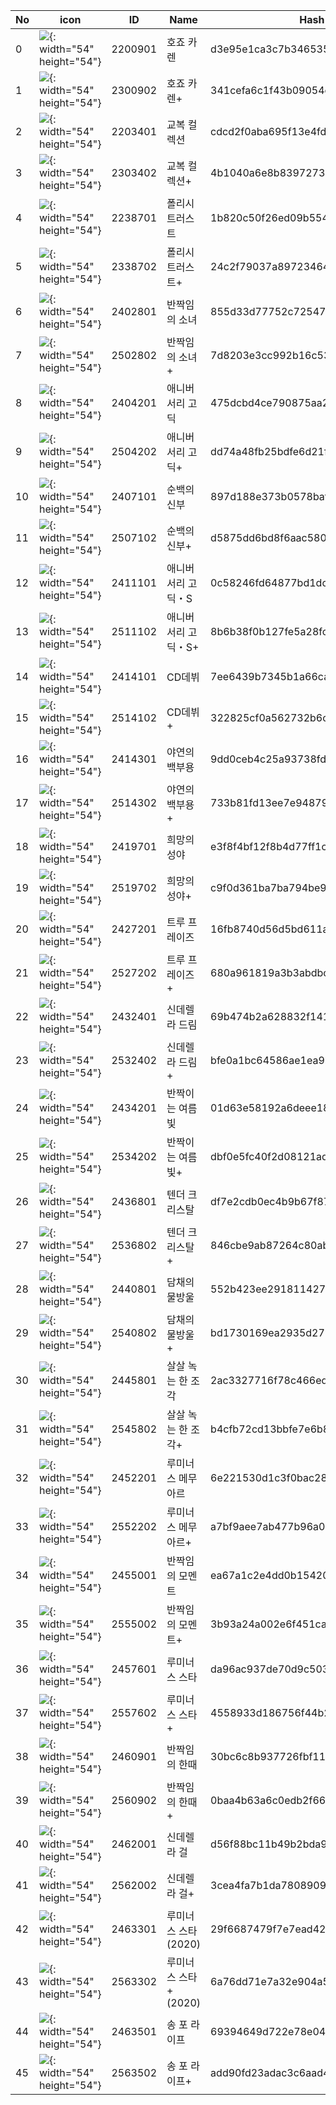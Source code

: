 | No | icon | ID | Name | Hash |
| -- | -- | -- | --| -- |
| 0 | ![](img/card/xs/d3e95e1ca3c7b346535ad23e8619ec7e.jpg){: width="54" height="54"} | 2200901 | 호죠 카렌 | d3e95e1ca3c7b346535ad23e8619ec7e |
| 1 | ![](img/card/xs/341cefa6c1f43b09054cabc7f0b0c93b.jpg){: width="54" height="54"} | 2300902 | 호죠 카렌+ | 341cefa6c1f43b09054cabc7f0b0c93b |
| 2 | ![](img/card/xs/cdcd2f0aba695f13e4fd8c1fe7eeacfd.jpg){: width="54" height="54"} | 2203401 | 교복 컬렉션 | cdcd2f0aba695f13e4fd8c1fe7eeacfd |
| 3 | ![](img/card/xs/4b1040a6e8b8397273697cf5c3201554.jpg){: width="54" height="54"} | 2303402 | 교복 컬렉션+ | 4b1040a6e8b8397273697cf5c3201554 |
| 4 | ![](img/card/xs/1b820c50f26ed09b5544e48c22bdfb7a.jpg){: width="54" height="54"} | 2238701 | 폴리시 트러스트 | 1b820c50f26ed09b5544e48c22bdfb7a |
| 5 | ![](img/card/xs/24c2f79037a89723464696780f9208a2.jpg){: width="54" height="54"} | 2338702 | 폴리시 트러스트+ | 24c2f79037a89723464696780f9208a2 |
| 6 | ![](img/card/xs/855d33d77752c725474da494a0e9e239.jpg){: width="54" height="54"} | 2402801 | 반짝임의 소녀 | 855d33d77752c725474da494a0e9e239 |
| 7 | ![](img/card/xs/7d8203e3cc992b16c5308358601375ea.jpg){: width="54" height="54"} | 2502802 | 반짝임의 소녀+ | 7d8203e3cc992b16c5308358601375ea |
| 8 | ![](img/card/xs/475dcbd4ce790875aa25b1580d0ba63a.jpg){: width="54" height="54"} | 2404201 | 애니버서리 고딕 | 475dcbd4ce790875aa25b1580d0ba63a |
| 9 | ![](img/card/xs/dd74a48fb25bdfe6d21f2a9efc24962f.jpg){: width="54" height="54"} | 2504202 | 애니버서리 고딕+ | dd74a48fb25bdfe6d21f2a9efc24962f |
| 10 | ![](img/card/xs/897d188e373b0578baf1aeae8632ae2b.jpg){: width="54" height="54"} | 2407101 | 순백의 신부 | 897d188e373b0578baf1aeae8632ae2b |
| 11 | ![](img/card/xs/d5875dd6bd8f6aac5806e34d8528cd9f.jpg){: width="54" height="54"} | 2507102 | 순백의 신부+ | d5875dd6bd8f6aac5806e34d8528cd9f |
| 12 | ![](img/card/xs/0c58246fd64877bd1dce7795bcabf67a.jpg){: width="54" height="54"} | 2411101 | 애니버서리 고딕・S | 0c58246fd64877bd1dce7795bcabf67a |
| 13 | ![](img/card/xs/8b6b38f0b127fe5a28fca3a8f7956f5c.jpg){: width="54" height="54"} | 2511102 | 애니버서리 고딕・S+ | 8b6b38f0b127fe5a28fca3a8f7956f5c |
| 14 | ![](img/card/xs/7ee6439b7345b1a66cafe6a16b5bdc0e.jpg){: width="54" height="54"} | 2414101 | CD데뷔 | 7ee6439b7345b1a66cafe6a16b5bdc0e |
| 15 | ![](img/card/xs/322825cf0a562732b6c7b4dad80044c1.jpg){: width="54" height="54"} | 2514102 | CD데뷔+ | 322825cf0a562732b6c7b4dad80044c1 |
| 16 | ![](img/card/xs/9dd0ceb4c25a93738fd68e7abe04ed50.jpg){: width="54" height="54"} | 2414301 | 야연의 백부용 | 9dd0ceb4c25a93738fd68e7abe04ed50 |
| 17 | ![](img/card/xs/733b81fd13ee7e9487977db31dae2e81.jpg){: width="54" height="54"} | 2514302 | 야연의 백부용+ | 733b81fd13ee7e9487977db31dae2e81 |
| 18 | ![](img/card/xs/e3f8f4bf12f8b4d77ff1cec13f3d1cc6.jpg){: width="54" height="54"} | 2419701 | 희망의 성야 | e3f8f4bf12f8b4d77ff1cec13f3d1cc6 |
| 19 | ![](img/card/xs/c9f0d361ba7ba794be9a0870b20dfa93.jpg){: width="54" height="54"} | 2519702 | 희망의 성야+ | c9f0d361ba7ba794be9a0870b20dfa93 |
| 20 | ![](img/card/xs/16fb8740d56d5bd611a39d3b34f68dc1.jpg){: width="54" height="54"} | 2427201 | 트루 프레이즈 | 16fb8740d56d5bd611a39d3b34f68dc1 |
| 21 | ![](img/card/xs/680a961819a3b3abdbc4bff8e775f77c.jpg){: width="54" height="54"} | 2527202 | 트루 프레이즈+ | 680a961819a3b3abdbc4bff8e775f77c |
| 22 | ![](img/card/xs/69b474b2a628832f1417e240ae75d852.jpg){: width="54" height="54"} | 2432401 | 신데렐라 드림 | 69b474b2a628832f1417e240ae75d852 |
| 23 | ![](img/card/xs/bfe0a1bc64586ae1ea9b4c596760ffe1.jpg){: width="54" height="54"} | 2532402 | 신데렐라 드림+ | bfe0a1bc64586ae1ea9b4c596760ffe1 |
| 24 | ![](img/card/xs/01d63e58192a6deee186a9f9d3bce2d9.jpg){: width="54" height="54"} | 2434201 | 반짝이는 여름빛 | 01d63e58192a6deee186a9f9d3bce2d9 |
| 25 | ![](img/card/xs/dbf0e5fc40f2d08121adcb97cfe013d8.jpg){: width="54" height="54"} | 2534202 | 반짝이는 여름빛+ | dbf0e5fc40f2d08121adcb97cfe013d8 |
| 26 | ![](img/card/xs/df7e2cdb0ec4b9b67f8718568e62641b.jpg){: width="54" height="54"} | 2436801 | 텐더 크리스탈 | df7e2cdb0ec4b9b67f8718568e62641b |
| 27 | ![](img/card/xs/846cbe9ab87264c80ab22de8776c78a9.jpg){: width="54" height="54"} | 2536802 | 텐더 크리스탈+ | 846cbe9ab87264c80ab22de8776c78a9 |
| 28 | ![](img/card/xs/552b423ee29181142735b898bb8e6a3e.jpg){: width="54" height="54"} | 2440801 | 담채의 물방울 | 552b423ee29181142735b898bb8e6a3e |
| 29 | ![](img/card/xs/bd1730169ea2935d279cf1861d1c65bb.jpg){: width="54" height="54"} | 2540802 | 담채의 물방울+ | bd1730169ea2935d279cf1861d1c65bb |
| 30 | ![](img/card/xs/2ac3327716f78c466ed06a5c72f58279.jpg){: width="54" height="54"} | 2445801 | 살살 녹는 한 조각 | 2ac3327716f78c466ed06a5c72f58279 |
| 31 | ![](img/card/xs/b4cfb72cd13bbfe7e6b8256337ed3f1a.jpg){: width="54" height="54"} | 2545802 | 살살 녹는 한 조각+ | b4cfb72cd13bbfe7e6b8256337ed3f1a |
| 32 | ![](img/card/xs/6e221530d1c3f0bac28c6b96feb899b4.jpg){: width="54" height="54"} | 2452201 | 루미너스 메무아르 | 6e221530d1c3f0bac28c6b96feb899b4 |
| 33 | ![](img/card/xs/a7bf9aee7ab477b96a0b485b2093816d.jpg){: width="54" height="54"} | 2552202 | 루미너스 메무아르+ | a7bf9aee7ab477b96a0b485b2093816d |
| 34 | ![](img/card/xs/ea67a1c2e4dd0b154208e29fcc77c080.jpg){: width="54" height="54"} | 2455001 | 반짝임의 모멘트 | ea67a1c2e4dd0b154208e29fcc77c080 |
| 35 | ![](img/card/xs/3b93a24a002e6f451cadf802e7819d99.jpg){: width="54" height="54"} | 2555002 | 반짝임의 모멘트+ | 3b93a24a002e6f451cadf802e7819d99 |
| 36 | ![](img/card/xs/da96ac937de70d9c503f51505ed76751.jpg){: width="54" height="54"} | 2457601 | 루미너스 스타 | da96ac937de70d9c503f51505ed76751 |
| 37 | ![](img/card/xs/4558933d186756f44b25231017bb5b60.jpg){: width="54" height="54"} | 2557602 | 루미너스 스타+ | 4558933d186756f44b25231017bb5b60 |
| 38 | ![](img/card/xs/30bc6c8b937726fbf1102925ad443dd6.jpg){: width="54" height="54"} | 2460901 | 반짝임의 한때 | 30bc6c8b937726fbf1102925ad443dd6 |
| 39 | ![](img/card/xs/0baa4b63a6c0edb2f666eed9b8e237cc.jpg){: width="54" height="54"} | 2560902 | 반짝임의 한때+ | 0baa4b63a6c0edb2f666eed9b8e237cc |
| 40 | ![](img/card/xs/d56f88bc11b49b2bda99c446a28b701f.jpg){: width="54" height="54"} | 2462001 | 신데렐라 걸 | d56f88bc11b49b2bda99c446a28b701f |
| 41 | ![](img/card/xs/3cea4fa7b1da7808909460fb620f97c6.jpg){: width="54" height="54"} | 2562002 | 신데렐라 걸+ | 3cea4fa7b1da7808909460fb620f97c6 |
| 42 | ![](img/card/xs/29f6687479f7e7ead423d615fb9dfbed.jpg){: width="54" height="54"} | 2463301 | 루미너스 스타(2020) | 29f6687479f7e7ead423d615fb9dfbed |
| 43 | ![](img/card/xs/6a76dd71e7a32e904a56c1495c3c8701.jpg){: width="54" height="54"} | 2563302 | 루미너스 스타+(2020) | 6a76dd71e7a32e904a56c1495c3c8701 |
| 44 | ![](img/card/xs/69394649d722e78e0490ef79f731fad1.jpg){: width="54" height="54"} | 2463501 | 송 포 라이프 | 69394649d722e78e0490ef79f731fad1 |
| 45 | ![](img/card/xs/add90fd23adac3c6aad4894fb840e4c9.jpg){: width="54" height="54"} | 2563502 | 송 포 라이프+ | add90fd23adac3c6aad4894fb840e4c9 |